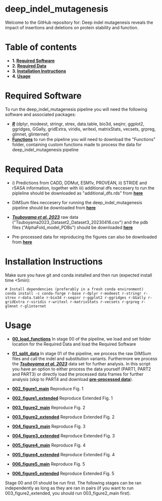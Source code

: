 # deep_indel_mutagenesis

Welcome to the GitHub repository for: Deep indel mutagenesis reveals the impact of insertions and deletions on protein stability and function. 

# Table of contents

* **1. [Required Software](#required-software)**
* **2. [Required Data](#required-data)**
* **3. [Installation Instructions](#installation-instructions)**
* **4. [Usage](#usage)**

# Required Software

To run the deep_indel_mutagenesis pipeline you will need the following software and associated packages:

* **[_R_](https://www.r-project.org/)** (dplyr, modeest, stringr, strex, data.table, bio3d, seqinr, ggplot2, ggridges, GGally, gridExtra, viridis, writexl, matrixStats, vecsets, grpreg, glmnet, glinternet)
* **[Functions](https://github.com/lehner-lab/deep_indel_mutagenesis/tree/main/Functions)** to run the pipeline you will need to download the "Functions" folder, containing custom functions made to process the data for deep_indel_mutagenesis pipeline


# Required Data

* i) Predictions from CADD, DDMut, ESM1v, PROVEAN, ii) STRIDE and rSASA information, together with iii)  additional dfs neccesery to run the pipleline should be downloaded as "additional_dfs.rds" from  **[here](https://crgcnag-my.sharepoint.com/personal/mtopolska_crg_es/_layouts/15/onedrive.aspx?login_hint=mtopolska%40crg%2Ees&id=%2Fpersonal%2Fmtopolska%5Fcrg%5Fes%2FDocuments%2FTopolska%5Fetal%5Fdeep%5Findel%5Fmutagenesis&view=0)** 

* DiMSum files neccesery for running the deep_indel_mutagenesis pipeline should be downloaded from **[here](https://crgcnag-my.sharepoint.com/personal/mtopolska_crg_es/_layouts/15/onedrive.aspx?login_hint=mtopolska%40crg%2Ees&id=%2Fpersonal%2Fmtopolska%5Fcrg%5Fes%2FDocuments%2FTopolska%5Fetal%5Fdeep%5Findel%5Fmutagenesis%2FDiMSum&view=0)** 

* **[_Tsuboyama et al. 2023_](https://www.nature.com/articles/s41586-023-06328-6)**  raw data ("Tsuboyama2023_Dataset2_Dataset3_20230416.csv") and the pdb files ("AlphaFold_model_PDBs") should be downloaded **[here](https://zenodo.org/record/7992926)** 

* Pre-processed data for reproducing the figures can also be downloaded from **[here]([https://zenodo.org/record/7992926](https://crgcnag-my.sharepoint.com/personal/mtopolska_crg_es/_layouts/15/onedrive.aspx?login_hint=mtopolska%40crg%2Ees&id=%2Fpersonal%2Fmtopolska%5Fcrg%5Fes%2FDocuments%2FTopolska%5Fetal%5Fdeep%5Findel%5Fmutagenesis%2Fpreprocessed%5Fdata&view=0))**

# Installation Instructions

Make sure you have git and conda installed and then run (expected install time <5min):

```
# Install dependencies (preferably in a fresh conda environment)
conda install -c conda-forge r-base r-dplyr r-modeest r-stringr r-strex r-data.table r-bio3d r-seqinr r-ggplot2 r-ggridges r-GGally r-gridExtra r-viridis r-writexl r-matrixStats r-vecsets r-grpreg r-glmnet r-glinternet 
```

# Usage

* **[00_load_functions]()** 
  In stage 00 of the pipeline, we load and set folder location for the Required Data and load the Required Software

* **[01_split_data]()**
  In stage 01 of the pipeline, we process the raw DiMSum files and call the indel and substitution variants.    Furthermore we process the **[_Tsuboyama et al. 2023_](https://www.nature.com/articles/s41586-023-06328-6)**  data set for further analysis. In this script you have an option to either process the data yourself (PART1, PART2 and PART3) or directly load the processed data frames for further analysis (skip to PART4 and download **[pre-processed data](https://crgcnag-my.sharepoint.com/personal/mtopolska_crg_es/_layouts/15/onedrive.aspx?login_hint=mtopolska%40crg%2Ees&id=%2Fpersonal%2Fmtopolska%5Fcrg%5Fes%2FDocuments%2FTopolska%5Fetal%5Fdeep%5Findel%5Fmutagenesis%2Fpreprocessed%5Fdata&view=0)**).

* **[002_figure1_main]()** Reproduce Fig. 1
* **[002_figure1_extended]()** Reproduce Extended Fig. 1
* **[003_figure2_main]()** Reproduce Fig. 2
* **[003_figure2_extended]()** Reproduce Extended Fig. 2
* **[004_figure3_main]()** Reproduce Fig. 3
* **[004_figure3_extended]()** Reproduce Extended Fig. 3
* **[005_figure4_main]()** Reproduce Fig. 4
* **[005_figure4_extended]()** Reproduce Extended Fig. 4
* **[006_figure5_main]()** Reproduce Fig. 5
* **[006_figure5_extended]()** Reproduce Extended Fig. 5

Stage 00 and 01 should be run first. The following stages can be ran independently as long as they are ran in pairs (if you want to run 003_figure2_extended, you should run 003_figure2_main first). 





  



